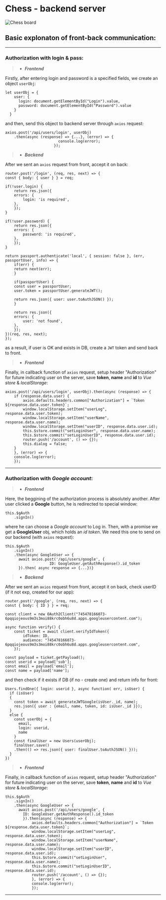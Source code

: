 # Chess - backend server

![Chess board](https://baptistandreflector.org/wp-content/uploads/2017/05/chess-game.jpg "Chess, Chess, Mat...")

## Basic explonaton of front-back communication:
---

### **Authorization with login & pass:**

> + ***Frontend***

Firstly, after entering login and password is a specified fields, we create an object `userObj`:

    let userObj = {
        user: {
          login: document.getElementById("Login").value,
          password: document.getElementById("Password").value
        }
      }

and then, send this object to backend server through `axios` request:

    axios.post('/api/users/login', userObj)
        .then(async (response) => {...}, (error) => {
                            console.log(error);
                          });

> - ***Backend***

After we sent an `axios` request from front, accept it on back:

    router.post('/login', (req, res, next) => {
    const { body: { user } } = req;

    if(!user.login) {
        return res.json({
        errors: {
            login: 'is required',
        },
        });
    }

    if(!user.password) {
        return res.json({
        errors: {
            password: 'is required',
        },
        });
    }

    return passport.authenticate('local', { session: false }, (err, passportUser, info) => {
        if(err) {
        return next(err);
        }

        if(passportUser) {
        const user = passportUser;
        user.token = passportUser.generateJWT();

        return res.json({ user: user.toAuthJSON() });
        }

        return res.json({
        errors: {
            user: 'not found',
        },
        });
    })(req, res, next);
    });

as a result, if user is OK and exists in DB, create a `JWT` token and send back to front.

> + ***Frontend***

Finally, in callback function of `axios` request, setup header "Authorization" for future indicating user on the server, 
save **token**, **name** and **id** to *Vue store* & *localStorage*:

    axios.post('/api/users/login', userObj).then(async (response) => {
        if (response.data.user) {
            axios.defaults.headers.common["Authorization"] = `Token ${response.data.user.token}`;
            window.localStorage.setItem("userLog", response.data.user.token);
            window.localStorage.setItem("userName", response.data.user.name);
            window.localStorage.setItem("userID", response.data.user.id);
            this.$store.commit("setLoginUser", response.data.user.name);
            this.$store.commit("setLoginUserID", response.data.user.id);
            router.push('/account', () => {});
            this.dialog = false;
        }
        }, (error) => {
        console.log(error);
        });

---

### **Authorization with _Google account_:**

> + ***Frontend***

Here, the beggining of the authorization process is absolutely another. After user clicked a **Google** button, he is redirected to special window:

    this.$gAuth
        .signIn()

where he can choose a *Google account* to Log in. Then, with a promise we get a **GoogleUser** obj, which holds an *id token*. We need this one to send on our backend (with `axios` request):

    this.$gAuth
        .signIn()
        .then(async GoogleUser => {
          await axios.post('/api/users/google', {
                        ID: GoogleUser.getAuthResponse().id_token
          }).then( async response => {...})}

> + ***Backend***

After we sent an `axios` request from front, accept it on back, check userID (if it not exp, created for our app):

    router.post('/google', (req, res, next) => {
    const { body: { ID } } = req;

    const client = new OAuth2Client("745478166073-6pqqiojeous9m3s3moi88krc0obh6u8d.apps.googleusercontent.com");

    async function verify() {
        const ticket = await client.verifyIdToken({
            idToken: ID,
            audience: "745478166073-6pqqiojeous9m3s3moi88krc0obh6u8d.apps.googleusercontent.com", 
        });

    const payload = ticket.getPayload();
    const userid = payload['sub'];
    const email = payload['email'];
    const name = payload['name'];

and then check if it exists if DB (if no - create one) and return info for front:

    Users.findOne({ login: userid }, async function( err, isUser) {
      if (isUser)
      {
        const token = await generateJWTGoogle(isUser._id, name);
        res.json({ user : {email, name, token, id: isUser._id }});
      }
      else {
        const userObj = {
          email,
          login: userid,
          name
        }
        const finalUser = new Users(userObj);
        finalUser.save()
        .then(() => res.json({ user: finalUser.toAuthJSON() }));
      }
    })

> + ***Frontend***

Finally, in callback function of `axios` request, setup header "Authorization" for future indicating user on the server, 
save **token**, **name** and **id** to *Vue store* & *localStorage*:

    this.$gAuth
        .signIn()
        .then(async GoogleUser => {
          await axios.post('/api/users/google', {
            ID: GoogleUser.getAuthResponse().id_token
            }).then(async (response) => {
                axios.defaults.headers.common["Authorization"] = `Token ${response.data.user.token}`;
                window.localStorage.setItem("userLog", response.data.user.token);
                window.localStorage.setItem("userName", response.data.user.name);
                window.localStorage.setItem("userID", response.data.user.id);
                this.$store.commit("setLoginUser", response.data.user.name);
                this.$store.commit("setLoginUserID", response.data.user.id);
                router.push('/account', () => {});
                }, (error) => {
                console.log(error);
                });

---